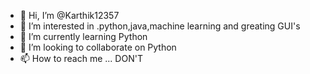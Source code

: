- 👋 Hi, I’m @Karthik12357
- 👀 I’m interested in .python,java,machine learning and greating GUI's
- 🌱 I’m currently learning Python
- 💞️ I’m looking to collaborate on Python
- 📫 How to reach me ... DON'T

<!---
Karthik12357/Karthik12357 is a ✨ special ✨ repository because its `README.md` (this file) appears on your GitHub profile.
You can click the Preview link to take a look at your changes.
--->
